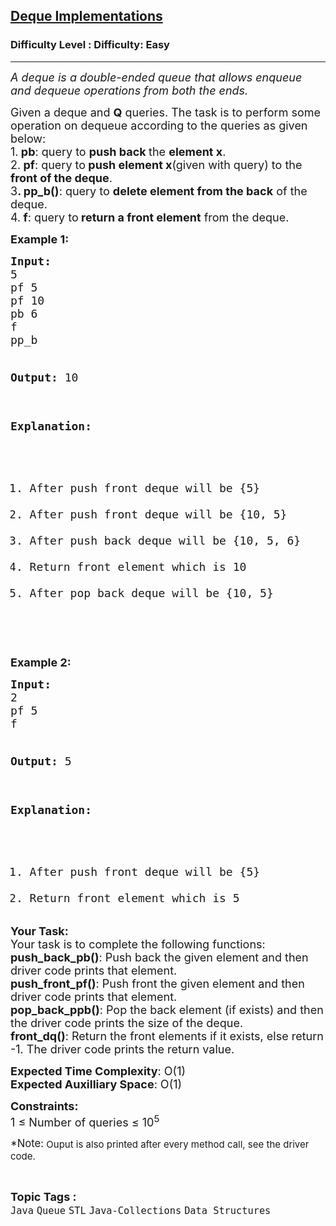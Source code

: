 <h2><a href="https://www.geeksforgeeks.org/problems/deque-implementations/1?page=1&category=Java&difficulty=Easy&status=unsolved&sortBy=submissions">Deque Implementations</a></h2><h3>Difficulty Level : Difficulty: Easy</h3><hr><div class="problems_problem_content__Xm_eO"><p><em><span style="font-size: 18px;">A deque is a double-ended queue that allows enqueue and dequeue operations from both the ends.</span></em></p>
<p><span style="font-size: 18px;">Given a deque and <strong>Q</strong> queries. The task is to perform some operation on dequeue according to the queries as given below:<br>1.<strong> pb</strong>: query to <strong>push back </strong>the <strong>element x</strong>.<br>2.<strong> pf</strong>: query to<strong> push element x</strong>(given with query) to the <strong>front of the deque</strong>.<br>3<strong>. pp_b()</strong>: query to <strong>delete element from the back</strong> of the deque.<br>4.<strong> f</strong>: query to<strong> return a front element</strong> from the deque.</span></p>
<p><span style="font-size: 18px;"><strong>Example 1:</strong></span></p>
<pre><span style="font-size: 18px;"><strong>Input:</strong>
5
pf 5
pf 10
pb 6
f
pp_b

<strong>Output:</strong> 
10

<strong>Explanation:</strong> 
1. After push front deque will be {5}
2. After push front deque will be {10, 5}
3. After push back deque will be {10, 5, 6}
4. Return front element which is 10
5. After pop back deque will be {10, 5}
</span>
</pre>
<p><span style="font-size: 18px;"><strong>Example 2:</strong></span></p>
<pre><span style="font-size: 18px;"><strong>Input:</strong> 
2
pf 5 
f

<strong>Output:</strong> 
5 

<strong>Explanation:</strong>
1. After push front deque will be {5}
2. Return front element which is 5
</span></pre>
<p><span style="font-size: 18px;"><strong>Your Task:</strong><br>Your task is to complete the following functions:<br><strong>push_back_pb()</strong>: Push back the given element and then driver code prints that element.<br><strong>push_front_pf()</strong>: Push front the given element and then driver code prints that element.<br><strong>pop_back_ppb()</strong>: Pop the back element (if exists) and then the driver code prints the size of the deque.<br><strong>front_dq()</strong>: Return the front elements if it exists, else return -1. The driver code prints the return value.</span></p>
<p><span style="font-size: 18px;"><strong>Expected Time Complexity</strong>: O(1)<br><strong>Expected Auxilliary Space</strong>: O(1)</span></p>
<p><span style="font-size: 18px;"><strong>Constraints:</strong><br>1 ≤ Number of queries ≤ 10<sup>5</sup></span></p>
<p><span style="font-size: 20px;"><sup>*Note:</sup></span><span style="font-size: 18px;"><sup> Ouput is also printed after every method call, see the driver code.</sup></span></p></div><br><p><span style=font-size:18px><strong>Topic Tags : </strong><br><code>Java</code>&nbsp;<code>Queue</code>&nbsp;<code>STL</code>&nbsp;<code>Java-Collections</code>&nbsp;<code>Data Structures</code>&nbsp;